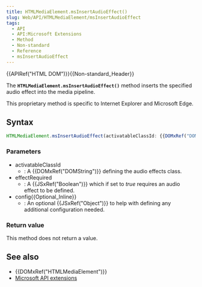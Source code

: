 ```yaml
---
title: HTMLMediaElement.msInsertAudioEffect()
slug: Web/API/HTMLMediaElement/msInsertAudioEffect
tags:
  - API
  - API:Microsoft Extensions
  - Method
  - Non-standard
  - Reference
  - msInsertAudioEffect
---
```

{{APIRef("HTML DOM")}}{{Non-standard_Header}}

The **`HTMLMediaElement.msInsertAudioEffect()`** method inserts
the specified audio effect into the media pipeline.

This proprietary method is specific to Internet Explorer and Microsoft Edge.

## Syntax

```js
HTMLMediaElement.msInsertAudioEffect(activatableClassId: {{DOMxRef("DOMString")}}, effectRequired: {{JSxRef("Boolean", "boolean")}}, config);
```

### Parameters

- activatableClassId
  - : A {{DOMxRef("DOMString")}} defining the audio effects class.
- effectRequired
  - : A {{JSxRef("Boolean")}} which if set to _true_ requires an audio effect to be
    defined.
- config{{Optional_Inline}}
  - : An optional {{JSxRef("Object")}} to help with defining any additional configuration
    needed.

### Return value

This method does not return a value.

## See also

- {{DOMxRef("HTMLMediaElement")}}
- [Microsoft API extensions](/en-US/docs/Web/API/Microsoft_Extensions)
